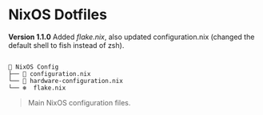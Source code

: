                                                                                                                               
                                                                                                                              
# NixOS Dotfiles

**Version 1.1.0**
Added *flake.nix*, also updated configuration.nix (changed the default shell to fish instead of zsh).
```

📂 NixOS Config
├── 🌿 configuration.nix
└── 🌿 hardware-configuration.nix
└── ❄️  flake.nix
```

> Main NixOS configuration files.

